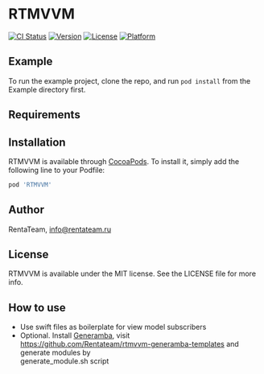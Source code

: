 # RTMVVM

[![CI Status](https://img.shields.io/travis/a-25/RTMVVM.svg?style=flat)](https://travis-ci.org/a-25/RTMVVM)
[![Version](https://img.shields.io/cocoapods/v/RTMVVM.svg?style=flat)](https://cocoapods.org/pods/RTMVVM)
[![License](https://img.shields.io/cocoapods/l/RTMVVM.svg?style=flat)](https://cocoapods.org/pods/RTMVVM)
[![Platform](https://img.shields.io/cocoapods/p/RTMVVM.svg?style=flat)](https://cocoapods.org/pods/RTMVVM)

## Example

To run the example project, clone the repo, and run `pod install` from the Example directory first.

## Requirements

## Installation

RTMVVM is available through [CocoaPods](https://cocoapods.org). To install
it, simply add the following line to your Podfile:

```ruby
pod 'RTMVVM'
```

## Author

RentaTeam, info@rentateam.ru

## License

RTMVVM is available under the MIT license. See the LICENSE file for more info.


## How to use

- Use swift files as boilerplate for view model subscribers
- Optional. Install [Generamba](https://github.com/rambler-digital-solutions/Generamba), visit https://github.com/Rentateam/rtmvvm-generamba-templates and generate modules by  
generate_module.sh script
